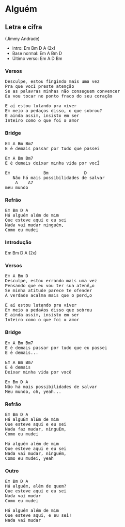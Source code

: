 # Alguém
## Letra e cifra
(Jimmy Andrade)
* Intro:		Em Bm D A (2x)
* Base normal:	Em A Bm D
* Último verso:	Em A D Bm

### Versos
<pre>
Desculpe, estou fingindo mais uma vez
Pra que vocÍ preste atenção
Se as palavras minhas não conseguem convencer
Eu vou tocar no ponto fraco do seu coração

E aí estou lutando pra viver
Em meio a pedaços disso, o que sobrou?
E ainda assim, insisto em ser
Inteiro como o que foi o amor
</pre>
### Bridge
<pre>
Em A Bm Bm7
E é demais passar por tudo que passei

Em A Bm Bm7
E é demais deixar minha vida por vocÍ

Em             Bm              D
   Não há mais possibilidades de salvar
    A    A7
meu mundo
</pre>
### Refrão
<pre>
Em Bm D A
Há alguém além de mim
Que esteve aqui e eu sei
Nada vai mudar ninguém,
Como eu mudei
</pre>
### Introdução
Em Bm D A (2x)
### Versos
<pre>
Em A Bm D
Desculpe, estou errando mais uma vez
Pensando que eu vou ter sua atenÁ„o
Se minha atitude parece te ofender
A verdade acalma mais que o perd„o

E aí estou lutando pra viver
Em meio a pedaÁos disso que sobrou
E ainda assim, insisto em ser
Inteiro como o que foi o amor
</pre>
### Bridge
<pre>
Em A Bm Bm7
E é demais passar por tudo que eu passei
E é demais...

Em A Bm Bm7
E é demais
Deixar minha vida por você

Em Bm D A
Não há mais possibilidades de salvar
Meu mundo, oh, yeah...
</pre>
### Refrão
<pre>
Em Bm D A
Há alguÈm alÈm de mim
Que esteve aqui e eu sei
Nada faz mudar, ninguÈm,
Como eu mudei

Há alguém além de mim
Que esteve aqui e eu sei
Nada vai mudar, ninguém,
Como eu mudei, yeah
</pre>
### Outro
<pre>
Em Bm D A
Há alguém, além de quem?
Que esteve aqui e eu sei
Nada vai mudar
Como eu mudei

Há alguém além de mim
Que esteve aqui, e eu sei!
Nada vai mudar
</pre>
